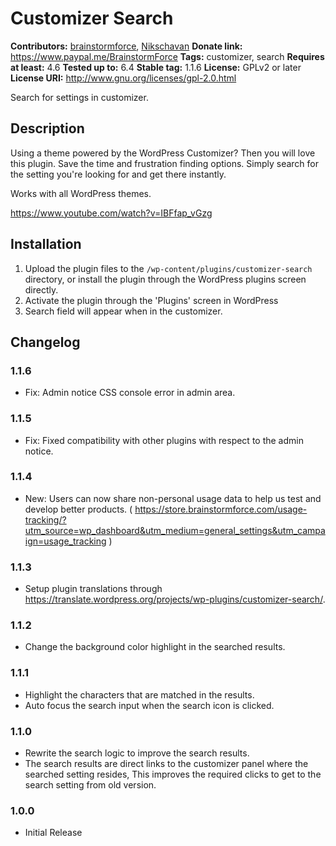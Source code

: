 # Customizer Search #
**Contributors:** [brainstormforce](https://profiles.wordpress.org/brainstormforce), [Nikschavan](https://profiles.wordpress.org/Nikschavan)
**Donate link:** https://www.paypal.me/BrainstormForce
**Tags:** customizer, search
**Requires at least:** 4.6
**Tested up to:** 6.4
**Stable tag:** 1.1.6
**License:** GPLv2 or later
**License URI:** http://www.gnu.org/licenses/gpl-2.0.html

Search for settings in customizer.

## Description ##

Using a theme powered by the WordPress Customizer? Then you will love this plugin. Save the time and frustration finding options. Simply search for the setting you're looking for and get there instantly.

Works with all WordPress themes.

https://www.youtube.com/watch?v=IBFfap_vGzg

## Installation ##

1. Upload the plugin files to the `/wp-content/plugins/customizer-search` directory, or install the plugin through the WordPress plugins screen directly.
1. Activate the plugin through the 'Plugins' screen in WordPress
1. Search field will appear when in the customizer.

## Changelog ##

### 1.1.6 ###
- Fix: Admin notice CSS console error in admin area.

### 1.1.5 ###
- Fix: Fixed compatibility with other plugins with respect to the admin notice.

### 1.1.4 ###
- New: Users can now share non-personal usage data to help us test and develop better products. ( https://store.brainstormforce.com/usage-tracking/?utm_source=wp_dashboard&utm_medium=general_settings&utm_campaign=usage_tracking )

### 1.1.3 ###
- Setup plugin translations through https://translate.wordpress.org/projects/wp-plugins/customizer-search/.

### 1.1.2 ###
- Change the background color highlight in the searched results.

### 1.1.1 ###
- Highlight the characters that are matched in the results.
- Auto focus the search input when the search icon is clicked.

### 1.1.0 ###
- Rewrite the search logic to improve the search results.
- The search results are direct links to the customizer panel where the searched setting resides, This improves the required clicks to get to the search setting from old version.

### 1.0.0 ###
- Initial Release

